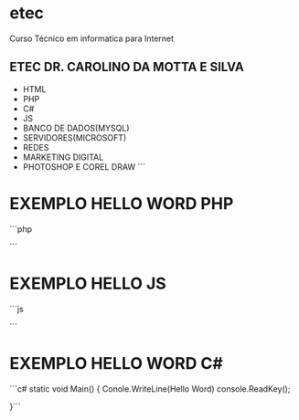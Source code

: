 # etec
Curso Técnico em informatica para Internet

## ETEC DR. CAROLINO DA MOTTA E SILVA

- HTML
- PHP
- C#
- JS
- BANCO DE DADOS(MYSQL)
- SERVIDORES(MICROSOFT) 
- REDES
- MARKETING DIGITAL
- PHOTOSHOP E COREL DRAW
´´´
# EXEMPLO HELLO WORD PHP
´´´php
<?php
  echo ('Hello Word');
?> 
´´´
# EXEMPLO HELLO JS 
´´´js
<script>
  alert("hello word");
</script>
´´´
# EXEMPLO HELLO WORD C#
´´´c#
static void Main()
{
Conole.WriteLine(Hello Word)
console.ReadKey();

}´´´
  
